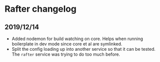 # Rafter changelog

## 2019/12/14

* Added nodemon for build watching on core. Helps when running boilerplate in dev mode since core et al are symlinked.
* Split the config loading up into another service so that it can be tested. The `rafter` service was trying to do too much before.